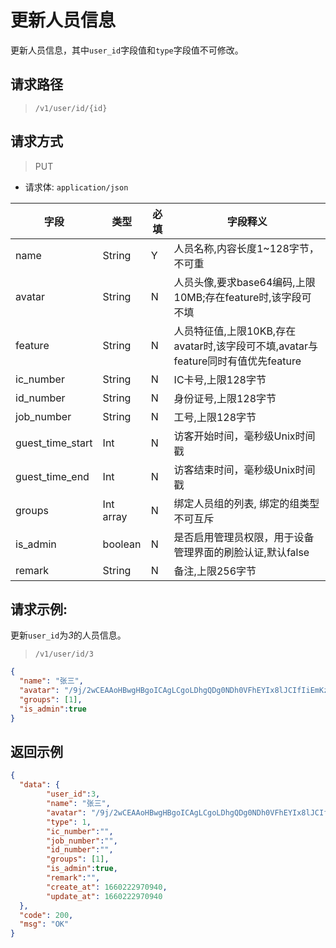 # 更新人员信息

更新人员信息，其中`user_id`字段值和`type`字段值不可修改。

## 请求路径

> `/v1/user/id/{id}`

## 请求方式

> PUT

- 请求体: `application/json`

| 字段             | 类型      | 必填 | 字段释义                                                     |
| ---------------- | --------- | ---- | ------------------------------------------------------------ |
| name             | String    | Y    | 人员名称,内容长度1~128字节，不可重                           |
| avatar           | String    | N    | 人员头像,要求base64编码,上限10MB;存在feature时,该字段可不填  |
| feature          | String    | N    | 人员特征值,上限10KB,存在avatar时,该字段可不填,avatar与feature同时有值优先feature |
| ic_number        | String    | N    | IC卡号,上限128字节                                           |
| id_number        | String    | N    | 身份证号,上限128字节                                         |
| job_number       | String    | N    | 工号,上限128字节                                             |
| guest_time_start | Int       | N    | 访客开始时间，毫秒级Unix时间戳                               |
| guest_time_end   | Int       | N    | 访客结束时间，毫秒级Unix时间戳                               |
| groups           | Int array | N    | 绑定人员组的列表, 绑定的组类型不可互斥                       |
| is_admin         | boolean   | N    | 是否启用管理员权限，用于设备管理界面的刷脸认证,默认false     |
| remark           | String    | N    | 备注,上限256字节                                             |

## 请求示例:

更新`user_id`为*3*的人员信息。

> `/v1/user/id/3`

```json
{
  "name": "张三",
  "avatar": "/9j/2wCEAAoHBwgHBgoICAgLCgoLDhgQDg0NDh0VFhEYIx8lJCIfIiEmKzcvJik0KSEiMEExNDk7Pj4",
  "groups": [1],
  "is_admin":true
}
```

## 返回示例

```json
{
  "data": {
        "user_id":3,
        "name": "张三",
        "avatar": "/9j/2wCEAAoHBwgHBgoICAgLCgoLDhgQDg0NDh0VFhEYIx8lJCIfIiEmKzcvJik0KSEiMEExNDk7Pj4",
        "type": 1,
        "ic_number":"",
        "job_number":"",
        "id_number":"",
        "groups": [1],
        "is_admin":true,
        "remark":"",
        "create_at": 1660222970940,
        "update_at": 1660222970940
  },
  "code": 200,
  "msg": "OK"
}
```